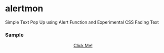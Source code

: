 # alertmon
Simple Text Pop Up using Alert Function and Experimental CSS Fading Text

### Sample
<p align="center">
<a href="https://what-if.pages.dev">
Click Me!
</a>
</p>

